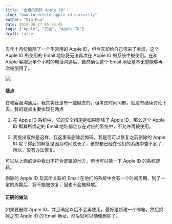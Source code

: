 ```yaml
---
title: "合理的删除 Apple ID"
slug: "how-to-delete-apple-id-correctly"
author: "Bin Hua"
date: 2019-06-27 05:20:45
tags: ["Apple", "安全", "Apple ID"]
draft: false
---
```


去年十月份删除了一个不常用的 Apple ID，但今天却给自己带来了麻烦，这个 Apple ID 所使用的 Email 地址将无法再次在 Apple ID 的系统中被使用。在和 Apple 客服近半个小时的电话沟通后，自然确认这个 Email 地址基本无望能够再次被使用了。

![](https://storage.tourcoder.com/tcblog/how_to_delete_appleid.png)

#### 疑点

在和客服沟通后，我其实还是有一些疑虑的，但考虑时间问题，就没有继续讨论下去。我的疑点主要体现在两点

1. 在 Apple ID 系统中，它的安全措施是如果删除了 Apple ID，那么这个 Apple ID 即其所绑定的 Email 地址都会存在对应的系统中，不允许再被使用。

2. 我提出既然是这样，我这里有删除后悔码，我是否可以恢复之前删除的 Apple ID 呢？得到的解答是因为时间过长了，该邮箱已经在他们的系统中查不到了，所以，没有办法恢复。

可以从上面的话中看出不符合逻辑的地方，但也可以猜一下 Apple ID 的系统逻辑。

删除的 Apple ID 及其所关联的 Email 在他们的系统中会有一个时间周期，到了一定的周期后，将不能被恢复，但也不会被释放。

#### 正确的做法

如果要删除 Apple ID，并且确定以后不会再使用，最好是新建一个邮箱，然后换掉之前 Apple ID 的 Email 地址，然后就可以随便删除了。
